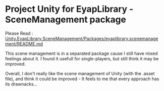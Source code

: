 # Project Unity for EyapLibrary - SceneManagement package

Please Read : [Unity.EyapLibrary.SceneManagement/Packages/eyaplibrary.scenemanagement/README.md](Unity.EyapLibrary.SceneManagement/Packages/eyaplibrary.scenemanagement/README.md)

This scene management is in a separated package cause I still have mixed feelings about it.
I found it usefull for single-players, but still think it may be improved.

Overall, I don't really like the scene management of Unity (with the .asset file), and think it could be improved - It feels to me that every approach has its drawnacks...
